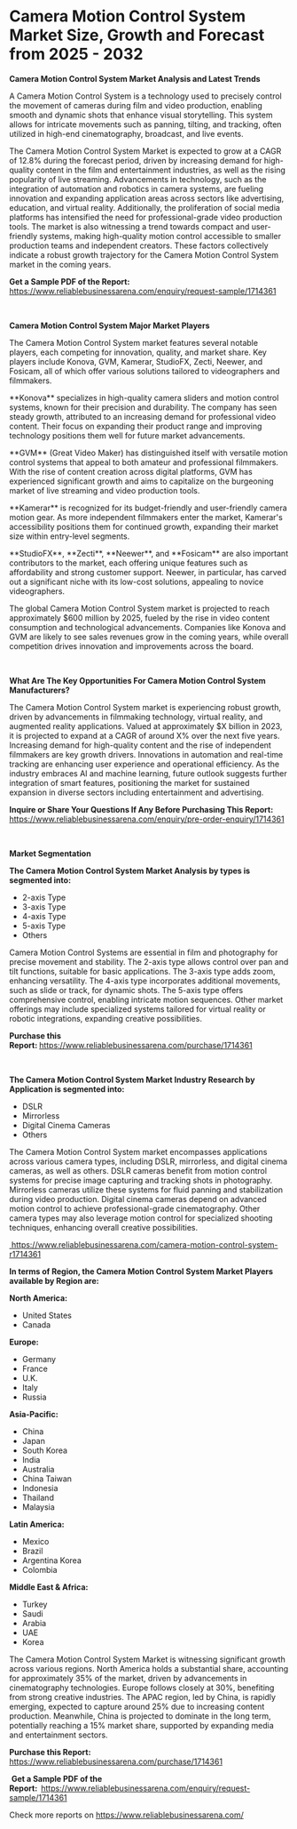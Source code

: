 <p><h1>Camera Motion Control System Market Size, Growth and Forecast from 2025 - 2032</h1></p><p><strong>Camera Motion Control System Market Analysis and Latest Trends</strong></p>
<p><p>A Camera Motion Control System is a technology used to precisely control the movement of cameras during film and video production, enabling smooth and dynamic shots that enhance visual storytelling. This system allows for intricate movements such as panning, tilting, and tracking, often utilized in high-end cinematography, broadcast, and live events.</p><p>The Camera Motion Control System Market is expected to grow at a CAGR of 12.8% during the forecast period, driven by increasing demand for high-quality content in the film and entertainment industries, as well as the rising popularity of live streaming. Advancements in technology, such as the integration of automation and robotics in camera systems, are fueling innovation and expanding application areas across sectors like advertising, education, and virtual reality. Additionally, the proliferation of social media platforms has intensified the need for professional-grade video production tools. The market is also witnessing a trend towards compact and user-friendly systems, making high-quality motion control accessible to smaller production teams and independent creators. These factors collectively indicate a robust growth trajectory for the Camera Motion Control System market in the coming years.</p></p>
<p><strong>Get a Sample PDF of the Report:&nbsp;</strong> <a href="https://www.reliablebusinessarena.com/enquiry/request-sample/1714361?utm_campaign=2138&utm_medium=2&utm_source=Github&utm_content=ia&utm_term=07022025&utm_id=camera-motion-control-system">https://www.reliablebusinessarena.com/enquiry/request-sample/1714361</a></p>
<p>&nbsp;</p>
<p><strong>Camera Motion Control System Major Market Players</strong></p>
<p><p>The Camera Motion Control System market features several notable players, each competing for innovation, quality, and market share. Key players include Konova, GVM, Kamerar, StudioFX, Zecti, Neewer, and Fosicam, all of which offer various solutions tailored to videographers and filmmakers.</p><p>**Konova** specializes in high-quality camera sliders and motion control systems, known for their precision and durability. The company has seen steady growth, attributed to an increasing demand for professional video content. Their focus on expanding their product range and improving technology positions them well for future market advancements.</p><p>**GVM** (Great Video Maker) has distinguished itself with versatile motion control systems that appeal to both amateur and professional filmmakers. With the rise of content creation across digital platforms, GVM has experienced significant growth and aims to capitalize on the burgeoning market of live streaming and video production tools.</p><p>**Kamerar** is recognized for its budget-friendly and user-friendly camera motion gear. As more independent filmmakers enter the market, Kamerar's accessibility positions them for continued growth, expanding their market size within entry-level segments.</p><p>**StudioFX**, **Zecti**, **Neewer**, and **Fosicam** are also important contributors to the market, each offering unique features such as affordability and strong customer support. Neewer, in particular, has carved out a significant niche with its low-cost solutions, appealing to novice videographers.</p><p>The global Camera Motion Control System market is projected to reach approximately $600 million by 2025, fueled by the rise in video content consumption and technological advancements. Companies like Konova and GVM are likely to see sales revenues grow in the coming years, while overall competition drives innovation and improvements across the board.</p></p>
<p>&nbsp;</p>
<p><strong>What Are The Key Opportunities For Camera Motion Control System Manufacturers?</strong></p>
<p><p>The Camera Motion Control System market is experiencing robust growth, driven by advancements in filmmaking technology, virtual reality, and augmented reality applications. Valued at approximately $X billion in 2023, it is projected to expand at a CAGR of around X% over the next five years. Increasing demand for high-quality content and the rise of independent filmmakers are key growth drivers. Innovations in automation and real-time tracking are enhancing user experience and operational efficiency. As the industry embraces AI and machine learning, future outlook suggests further integration of smart features, positioning the market for sustained expansion in diverse sectors including entertainment and advertising.</p></p>
<p><strong>Inquire or Share Your Questions If Any Before Purchasing This Report:</strong> <a href="https://www.reliablebusinessarena.com/enquiry/pre-order-enquiry/1714361?utm_campaign=2138&utm_medium=2&utm_source=Github&utm_content=ia&utm_term=07022025&utm_id=camera-motion-control-system">https://www.reliablebusinessarena.com/enquiry/pre-order-enquiry/1714361</a></p>
<p>&nbsp;</p>
<p><strong>Market Segmentation</strong></p>
<p><strong>The Camera Motion Control System Market Analysis by types is segmented into:</strong></p>
<p><ul><li>2-axis Type</li><li>3-axis Type</li><li>4-axis Type</li><li>5-axis Type</li><li>Others</li></ul></p>
<p><p>Camera Motion Control Systems are essential in film and photography for precise movement and stability. The 2-axis type allows control over pan and tilt functions, suitable for basic applications. The 3-axis type adds zoom, enhancing versatility. The 4-axis type incorporates additional movements, such as slide or track, for dynamic shots. The 5-axis type offers comprehensive control, enabling intricate motion sequences. Other market offerings may include specialized systems tailored for virtual reality or robotic integrations, expanding creative possibilities.</p></p>
<p><strong>Purchase this Report:&nbsp;</strong><a href="https://www.reliablebusinessarena.com/purchase/1714361?utm_campaign=2138&utm_medium=2&utm_source=Github&utm_content=ia&utm_term=07022025&utm_id=camera-motion-control-system">https://www.reliablebusinessarena.com/purchase/1714361</a></p>
<p>&nbsp;</p>
<p><strong>The Camera Motion Control System Market Industry Research by Application is segmented into:</strong></p>
<p><ul><li>DSLR</li><li>Mirrorless</li><li>Digital Cinema Cameras</li><li>Others</li></ul></p>
<p><p>The Camera Motion Control System market encompasses applications across various camera types, including DSLR, mirrorless, and digital cinema cameras, as well as others. DSLR cameras benefit from motion control systems for precise image capturing and tracking shots in photography. Mirrorless cameras utilize these systems for fluid panning and stabilization during video production. Digital cinema cameras depend on advanced motion control to achieve professional-grade cinematography. Other camera types may also leverage motion control for specialized shooting techniques, enhancing overall creative possibilities.</p></p>
<p><a href="https://www.reliablebusinessarena.com/camera-motion-control-system-r1714361?utm_campaign=2138&utm_medium=2&utm_source=Github&utm_content=ia&utm_term=07022025&utm_id=camera-motion-control-system">&nbsp;https://www.reliablebusinessarena.com/camera-motion-control-system-r1714361</a></p>
<p><strong>In terms of Region, the Camera Motion Control System Market Players available by Region are:</strong></p>
<p>
    <p> <strong> North America: </strong>
        <ul>
            <li>United States</li>
            <li>Canada</li>
        </ul>
        </p> 
    <p> <strong> Europe: </strong>
        <ul>
            <li>Germany</li>
            <li>France</li>
            <li>U.K.</li>
            <li>Italy</li>
            <li>Russia</li>
        </ul>
        </p> 
    <p> <strong> Asia-Pacific: </strong>
        <ul>
            <li>China</li>
            <li>Japan</li>
            <li>South Korea</li>
            <li>India</li>
            <li>Australia</li>
            <li>China Taiwan</li>
            <li>Indonesia</li>
            <li>Thailand</li>
            <li>Malaysia</li>
        </ul>
        </p> 
    <p> <strong> Latin America: </strong>
        <ul>
            <li>Mexico</li>
            <li>Brazil</li>
            <li>Argentina Korea</li>
            <li>Colombia</li>
        </ul>
        </p> 
    <p> <strong> Middle East & Africa: </strong>
        <ul>
            <li>Turkey</li>
            <li>Saudi</li>
            <li>Arabia</li>
            <li>UAE</li>
            <li>Korea</li>
        </ul>
    </p>
    </p>
<p><p>The Camera Motion Control System Market is witnessing significant growth across various regions. North America holds a substantial share, accounting for approximately 35% of the market, driven by advancements in cinematography technologies. Europe follows closely at 30%, benefiting from strong creative industries. The APAC region, led by China, is rapidly emerging, expected to capture around 25% due to increasing content production. Meanwhile, China is projected to dominate in the long term, potentially reaching a 15% market share, supported by expanding media and entertainment sectors.</p></p>
<p><strong>Purchase this Report: </strong><a href="https://www.reliablebusinessarena.com/purchase/1714361?utm_campaign=2138&utm_medium=2&utm_source=Github&utm_content=ia&utm_term=07022025&utm_id=camera-motion-control-system">https://www.reliablebusinessarena.com/purchase/1714361</a></p>
<p>&nbsp;<strong>Get a Sample PDF of the Report:&nbsp;&nbsp;</strong><a href="https://www.reliablebusinessarena.com/enquiry/request-sample/1714361?utm_campaign=2138&utm_medium=2&utm_source=Github&utm_content=ia&utm_term=07022025&utm_id=camera-motion-control-system">https://www.reliablebusinessarena.com/enquiry/request-sample/1714361</a></p>
<p><strong></strong></p>
<p>Check more reports on <a href="https://www.reliablebusinessarena.com/?utm_campaign=2138&utm_medium=2&utm_source=Github&utm_content=ia&utm_term=07022025&utm_id=camera-motion-control-system">https://www.reliablebusinessarena.com/</a></p>